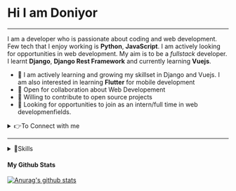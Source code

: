 # Hi I am Doniyor

___

I am a developer who is passionate about coding and web development. Few tech that I enjoy working is **Python**, **JavaScript**. I am actively looking for opportunities
in web development. My aim is to be a *fullstack* developer. I learnt **Django**, **Django Rest Framework** and currently learning **Vuejs**.


* 👨 I am actively learning and growing my skillset in Django and Vuejs. I am also interested in learning **Flutter** for mobile development
* 🔭 Open for collaboration about Web Developement
* 🌱 Willing to contribute to open source projects
* 👯 Looking for opportunities to join as an intern/full time in web developmenfields.


<details>
  <summary> 
    👉To Connect with me
  </summary>
  
   <br /> 
   
   [<img src="https://img.shields.io/badge/instagram-%23E4405F.svg?&style=for-the-badge&logo=instagram&logoColor=white" />](https://www.instagram.com/gayratovic77/)
   
</details>

___

<details>
  <summary> 
    🚀Skills
  </summary>
   <br /> 
   <img src="https://img.shields.io/badge/python-%233776AB.svg?&style=flat-square&logo=python&logoColor=white" />
   <img src="https://img.shields.io/badge/html-%23239120.svg?&style=flat-square&logo=html5&logoColor=white" />
   <img src="https://img.shields.io/badge/css-%23239120.svg?&style=flat-square&logo=css3&logoColor=white" />
   <img src="https://img.shields.io/badge/javascript-%23F7DF1E.svg?&style=flat-square&logo=javascript&logoColor=black&labelColor=black" />
   <img src="https://img.shields.io/badge/vuejs%20-%2335495e.svg?&style=for-the-badge&logo=vue.js&logoColor=%234FC08D" />
   <img src="https://img.shields.io/badge/django%20-%23092E20.svg?&style=for-the-badge&logo=django&logoColor=white" />
   <img src="https://img.shields.io/badge/postgres-%23316192.svg?&style=for-the-badge&logo=postgresql&logoColor=white" />
   <img src="https://img.shields.io/badge/bootstrap%20-%23563D7C.svg?&style=for-the-badge&logo=bootstrap&logoColor=white" />
 </details>
 
 #### **My Github Stats**
 [![Anurag's github stats](https://github-readme-stats.vercel.app/api?username=DoniDev&show_icons=true)](https://github.com/anuraghazra/github-readme-stats)



